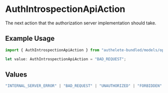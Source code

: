 # AuthIntrospectionApiAction

The next action that the authorization server implementation should take.

## Example Usage

```typescript
import { AuthIntrospectionApiAction } from "authelete-bundled/models/operations";

let value: AuthIntrospectionApiAction = "BAD_REQUEST";
```

## Values

```typescript
"INTERNAL_SERVER_ERROR" | "BAD_REQUEST" | "UNAUTHORIZED" | "FORBIDDEN" | "OK"
```